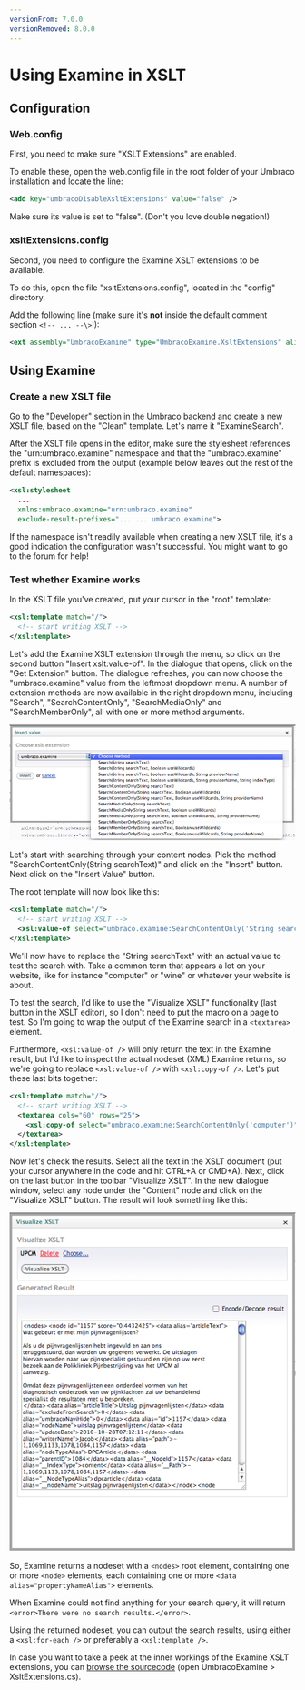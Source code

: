 ```yaml
---
versionFrom: 7.0.0
versionRemoved: 8.0.0
---
```


# Using Examine in XSLT

## Configuration

### Web.config

First, you need to make sure "XSLT Extensions" are enabled.

To enable these, open the web.config file in the root folder of your
Umbraco installation and locate the line:

```xml
<add key="umbracoDisableXsltExtensions" value="false" />
```

Make sure its value is set to "false". (Don't you love double negation!)

### xsltExtensions.config

Second, you need to configure the Examine XSLT extensions to be
available.

To do this, open the file "xsltExtensions.config", located in the
"config" directory.

Add the following line (make sure it's **not** inside the default
comment section ```<!-- ... --\>```!):

```xml
<ext assembly="UmbracoExamine" type="UmbracoExamine.XsltExtensions" alias="umbraco.examine" />
```

## Using Examine

### Create a new XSLT file

Go to the "Developer" section in the Umbraco backend and create a new
XSLT file, based on the "Clean" template. Let's name it "ExamineSearch".

After the XSLT file opens in the editor, make sure the stylesheet
references the "urn:umbraco.examine" namespace and that the
"umbraco.examine" prefix is excluded from the output (example below
leaves out the rest of the default namespaces):

```xml
<xsl:stylesheet
  ...
  xmlns:umbraco.examine="urn:umbraco.examine"
  exclude-result-prefixes="... ... umbraco.examine">
```

If the namespace isn't readily available when creating a new XSLT file,
it's a good indication the configuration wasn't successful. You might
want to go to the forum for help!

### Test whether Examine works

In the XSLT file you've created, put your cursor in the "root"
template:

```xml
<xsl:template match="/">
  <!-- start writing XSLT -->
</xsl:template>
```

Let's add the Examine XSLT extension through the menu, so click on the
second button "Insert xslt:value-of". In the dialogue that opens, click
on the "Get Extension" button. The dialogue refreshes, you can now
choose the "umbraco.examine" value from the leftmost dropdown menu. A
number of extension methods are now available in the right dropdown
menu, including "Search", "SearchContentOnly", "SearchMediaOnly" and
"SearchMemberOnly", all with one or more method arguments.

![Examine XSLT extension methods](Images/examine-xslt-extension-methods.png)

Let's start with searching through your content nodes. Pick the
method "SearchContentOnly(String searchText)" and click on the "Insert"
button. Next click on the "Insert Value" button.

The root template will now look like this:

```xml
<xsl:template match="/">
  <!-- start writing XSLT -->
  <xsl:value-of select="umbraco.examine:SearchContentOnly('String searchText')"/>
</xsl:template>
```

We'll now have to replace the "String searchText" with an actual value to test the search with. Take a common term that appears a lot on your website, like for instance "computer" or "wine" or whatever your website is about.

To test the search, I'd like to use the "Visualize XSLT" functionality (last button in the XSLT editor), so I don't need to put the macro on a page to test. So I'm going to wrap the output of the Examine search in a ```<textarea>``` element.

Furthermore, ```<xsl:value-of />``` will only return the text in the Examine
result, but I'd like to inspect the actual nodeset (XML) Examine
returns, so we're going to replace ```<xsl:value-of />``` with ```<xsl:copy-of
/>```. Let's put these last bits together:

```xml
<xsl:template match="/">
  <!-- start writing XSLT -->
  <textarea cols="60" rows="25">
    <xsl:copy-of select="umbraco.examine:SearchContentOnly('computer')"/>
  </textarea>
</xsl:template>
```

Now let's check the results. Select all the text in the XSLT document
(put your cursor anywhere in the code and hit CTRL+A or CMD+A).
Next, click on the last button in the toolbar "Visualize XSLT". In the
new dialogue window, select any node under the "Content" node and click
on the "Visualize XSLT" button. The result will look something like
this:

![Examine: Visualize XSLT](Images/examine-visualize-xslt.png)

So, Examine returns a nodeset with a ```<nodes>``` root element, containing
one or more ```<node>``` elements, each containing one or more ```<data
alias="propertyNameAlias">``` elements.

When Examine could not find anything for your search query, it will
return ```<error>There were no search results.</error>```.

Using the returned nodeset, you can output the search results, using
either a ```<xsl:for-each />``` or preferably a ```<xsl:template />```.

In case you want to take a peek at the inner workings of the Examine
XSLT extensions, you can [browse the
sourcecode](http://examine.codeplex.com/SourceControl/BrowseLatest) (open
UmbracoExamine > XsltExtensions.cs).
